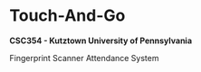 # Touch-And-Go
**CSC354 - Kutztown University of Pennsylvania**

Fingerprint Scanner Attendance System
